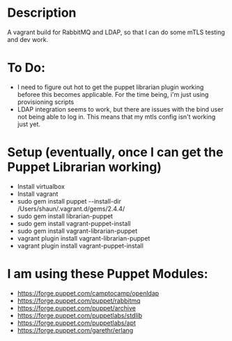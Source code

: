 # Description
A vagrant build for RabbitMQ and LDAP, so that I can do some mTLS testing and dev work.

# To Do:
- I need to figure out hot to get the puppet librarian plugin working beforee this becomes applicable. For the time being, i'm just using provisioning scripts
- LDAP integration seems to work, but there are issues with the bind user not being able to log in. This means that my mtls config isn't working just yet.

# Setup (eventually, once I can get the Puppet Librarian working)
- Install virtualbox
- Install vagrant
- sudo gem install puppet --install-dir /Users/shaun/.vagrant.d/gems/2.4.4/
- sudo gem install librarian-puppet
- sudo gem install vagrant-puppet-install
- sudo gem install vagrant-librarian-puppet
- vagrant plugin install vagrant-librarian-puppet
- vagrant plugin install vagrant-puppet-install

# I am using these Puppet Modules:
- https://forge.puppet.com/camptocamp/openldap
- https://forge.puppet.com/puppet/rabbitmq
- https://forge.puppet.com/puppet/archive
- https://forge.puppet.com/puppetlabs/stdlib
- https://forge.puppet.com/puppetlabs/apt
- https://forge.puppet.com/garethr/erlang
